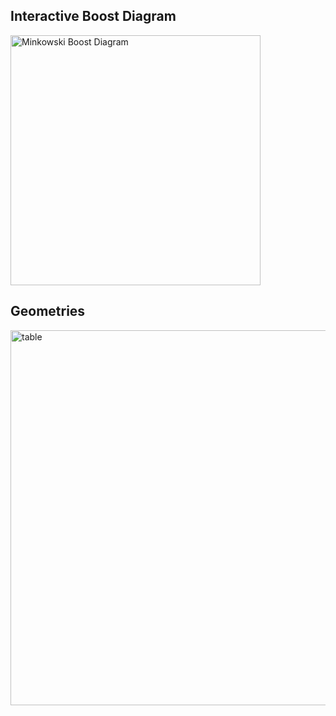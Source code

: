 ## Interactive Boost Diagram

<a href="https://raw.githack.com/amalbumbia/Electrodynamics_and_Relativity/main/interactive/minkowski_boost.html">
  <img src="https://github.com/amalbumbia/Electrodynamics_and_Relativity/blob/3c1f1f9c512ca96993b0caf8efc6c65fca7f9e04/assets/boost_diagram.png" width="400" alt="Minkowski Boost Diagram">
</a>

## Geometries
<img width="600" alt="table" src="https://github.com/amalbumbia/Electrodynamics_and_Relativity/blob/429b01df1d14d4049e2085599da75ccc8cd6b0df/special_relativity/pictures/table.png">
